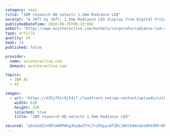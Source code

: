```yaml
---
category: news
title: "IBM research HQ selects 1.5mm Radiance LED"
excerpt: "A 34ft by 16ft, 1.5mm Radiance LED display from Digital Projection is at the heart of a new 240-seat auditorium presentation and production system at IBM's Thomas J. Watson Research Center"
publishedDateTime: 2020-06-25T06:23:00Z
webUrl: "https://www.avinteractive.com/markets/corporate/radiance-led-creates-massive-upgrade-for-technology-juggernaut-25-06-2020/"
type: article
quality: 24
heat: 24
published: false

provider:
  name: avinteractive.com
  domain: avinteractive.com

topics:
  - IBM AI
  - AI

images:
  - url: "https://d3hjf51r9j54j7.cloudfront.net/wp-content/uploads/sites/9/2020/06/Radiance-LED-screen-at-IBM-Research-Division-headquarters.jpg"
    width: 620
    height: 330
    isCached: true
    title: "IBM research HQ selects 1.5mm Radiance LED"

secured: "yDcm3d23+O0lmKRPWSg3hyQwZ7YL7+LMJpyc6TZRcjNXl04dxGbx8hX3RFrWFVPAMVoyNlXKstkzftc5kuuKgCaWacbeLDK+LNInqXvoXrO08EKodvOu14JIkLSYHwwP4IDj0NoRg6NpCBdR9eEVXrNOL2BJktROyjWrufcK7DSigJIVixVYHMiQ3MQu2hSgaaM3DFh1ZfgpZ/7PDeAlnrT1uXzFCJBHfohZ2bHDcRw0E9o6up+hsRnm3NwueeiffmSctPUHU49AQ6nxqSZtqHl7Qt+ssCmsA89FXa9nKgm7I9/vIMu6rawcCxPuKtzOMisnL34yjBHPQ/duqPt8ww==;tP7WcKaaOe20kXLLiAfmqw=="
---
```



